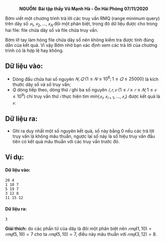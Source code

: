**<center>NGUỒN: Bài tập thầy Vũ Mạnh Hà - Ôn Hải Phòng 07/11/2020</center>**

Bờm viết một chương trình trả lời các truy vấn RMQ (range minimum query) trên dãy số $𝑥_1, 𝑥_2, … , 𝑥_𝑁$ 
đôi một phân biệt, trong đó dữ liệu được cho trong hai file: file chứa dãy số và file chứa truy vấn.

Bờm lỡ tay làm hỏng file chứa dãy số nên không kiểm tra được tính đúng dắn của kết quả. Vì vậy Bờm nhờ bạn xác định xem các trả lời của chương trình có là hợp lệ hay không.

## Dữ liệu vào:
- Dòng đầu chứa hai số nguyên $𝑁, 𝑄\ (1 ≤ 𝑁 ≤ 10^6; 1 ≤ 𝑄 ≤ 25000)$ là kích thước dãy số và số truy vấn;
- $Q$ dòng tiếp theo, dòng thứ $𝑖$ ghi ba số nguyên $𝑙, 𝑟, 𝑣\ (1 ≤ 𝑙 ≤ 𝑟 ≤ 𝑁; 1 ≤ 𝑣 ≤ 10^9)$ chỉ truy vấn thứ $𝑖$ thực hiện tìm $min\{𝑥_𝑙, 𝑥_{𝑙+1}, … , 𝑥_𝑟\}$ được kết quả là $𝑣$.

## Dữ liệu ra:
- Ghi ra duy nhất một số nguyên kết quả, số này bằng $0$ nếu các trả lời truy vấn là không mâu thuẫn, ngược lại số này là số hiệu truy vấn đầu tiên có kết quả mâu thuẫn với các truy vấn trước đó.

## Ví dụ:
#### Dữ liệu vào:
```
20 4
1 10 7
5 19 7
3 12 8
11 15 12
```

#### Dữ liệu ra:
```
3
```

**Giải thích:** do các phần tử của dãy là đôi một phân biệt nên $𝑟𝑚𝑞(1, 10) = 𝑟𝑚𝑞(5, 19) = 7$ cho ta 
$𝑟𝑚𝑞(5, 10) = 7$, điều này mâu thuẫn với $𝑟𝑚𝑞(3, 12) = 8$.